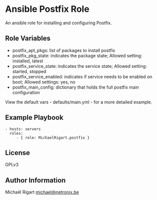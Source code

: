 Ansible Postfix Role
====================

An ansible role for installing and configuring Postfix.

Role Variables
--------------

- postfix_apt_pkgs: list of packages to install postfix
- postfix_pkg_state: indicates the package state; Allowed setting: installed, latest
- postfix_service_state: indicates the service state; Allowed setting: started, stopped
- postfix_service_enabled: indicates if service needs to be enabled on boot; Allowed settings: yes, no
- postfix_main_config: dictionary that holds the full postfix main configuration

View the default vars - defaults/main.yml - for a more detailed example.

Example Playbook
-------------------------

    - hosts: servers
      roles:
         - { role: MichaelRigart.postfix }

License
-------

GPLv3

Author Information
------------------

Michaël Rigart <michael@netronix.be>